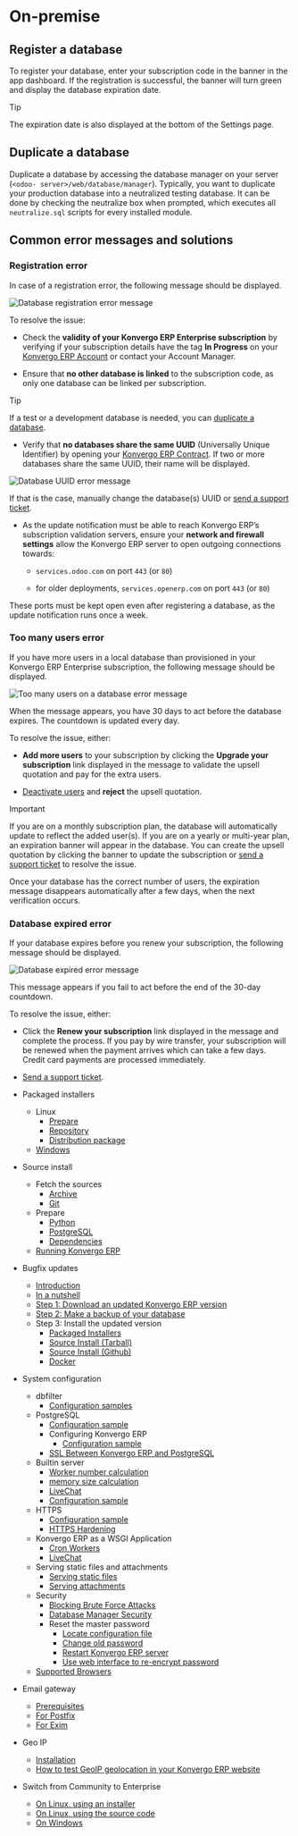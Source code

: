 # On-premise

## Register a database

To register your database, enter your subscription code in the banner in the
app dashboard. If the registration is successful, the banner will turn green
and display the database expiration date.

<div class="alert alert-info">
<p class="alert-title">
Tip</p><p>The expiration date is also displayed at the bottom of the Settings page.</p>
</div>

## Duplicate a database

Duplicate a database by accessing the database manager on your server (`<odoo-
server>/web/database/manager`). Typically, you want to duplicate your
production database into a neutralized testing database. It can be done by
checking the neutralize box when prompted, which executes all `neutralize.sql`
scripts for every installed module.

## Common error messages and solutions

### Registration error

In case of a registration error, the following message should be displayed.

![Database registration error message](../_images/error-message-sub-code.png)

To resolve the issue:

  * Check the **validity of your Konvergo ERP Enterprise subscription** by verifying if your subscription details have the tag **In Progress** on your [Konvergo ERP Account](https://accounts.odoo.com/my/subscription) or contact your Account Manager.

  * Ensure that **no other database is linked** to the subscription code, as only one database can be linked per subscription.

<div class="alert alert-info">
<p class="alert-title">
Tip</p><p>If a test or a development database is needed, you can <a href="#on-premise-duplicate"><span class="std std-ref">duplicate a database</span></a>.</p>
</div>

  * Verify that **no databases share the same UUID** (Universally Unique Identifier) by opening your [Konvergo ERP Contract](https://accounts.odoo.com/my/subscription). If two or more databases share the same UUID, their name will be displayed.

![Database UUID error message](../_images/unlink-db-name-collision.png)

If that is the case, manually change the database(s) UUID or [send a support
ticket](https://www.odoo.com/help).

  * As the update notification must be able to reach Konvergo ERP’s subscription validation servers, ensure your **network and firewall settings** allow the Konvergo ERP server to open outgoing connections towards:

    * `services.odoo.com` on port `443` (or `80`)

    * for older deployments, `services.openerp.com` on port `443` (or `80`)

These ports must be kept open even after registering a database, as the update
notification runs once a week.

### Too many users error

If you have more users in a local database than provisioned in your Konvergo ERP
Enterprise subscription, the following message should be displayed.

![Too many users on a database error message](../_images/add-more-users.png)

When the message appears, you have 30 days to act before the database expires.
The countdown is updated every day.

To resolve the issue, either:

  * **Add more users** to your subscription by clicking the **Upgrade your subscription** link displayed in the message to validate the upsell quotation and pay for the extra users.

  * [Deactivate users](../applications/general/users#users-deactivate) and **reject** the upsell quotation.

<div class="alert alert-warning">
<p class="alert-title">
Important</p><p>If you are on a monthly subscription plan, the database will automatically update to reflect the
added user(s). If you are on a yearly or multi-year plan, an expiration banner will appear in the
database. You can create the upsell quotation by clicking the banner to update the subscription
or <a href="https://www.odoo.com/help">send a support ticket</a> to resolve the issue.</p>
</div>

Once your database has the correct number of users, the expiration message
disappears automatically after a few days, when the next verification occurs.

### Database expired error

If your database expires before you renew your subscription, the following
message should be displayed.

![Database expired error message](../_images/database-expired.png)

This message appears if you fail to act before the end of the 30-day
countdown.

To resolve the issue, either:

  * Click the **Renew your subscription** link displayed in the message and complete the process. If you pay by wire transfer, your subscription will be renewed when the payment arrives which can take a few days. Credit card payments are processed immediately.

  * [Send a support ticket](https://www.odoo.com/help).

  * Packaged installers
    * Linux
      * [Prepare](on_premise/packages#prepare)
      * [Repository](on_premise/packages#repository)
      * [Distribution package](on_premise/packages#distribution-package)
    * [Windows](on_premise/packages#windows)
  * Source install
    * Fetch the sources
      * [Archive](on_premise/source#archive)
      * [Git](on_premise/source#git)
    * Prepare
      * [Python](on_premise/source#python)
      * [PostgreSQL](on_premise/source#postgresql)
      * [Dependencies](on_premise/source#dependencies)
    * [Running Konvergo ERP](on_premise/source#running-odoo)
  * Bugfix updates
    * [Introduction](on_premise/update#introduction)
    * [In a nutshell](on_premise/update#in-a-nutshell)
    * [Step 1: Download an updated Konvergo ERP version](on_premise/update#step-1-download-an-updated-odoo-version)
    * [Step 2: Make a backup of your database](on_premise/update#step-2-make-a-backup-of-your-database)
    * Step 3: Install the updated version
      * [Packaged Installers](on_premise/update#packaged-installers)
      * [Source Install (Tarball)](on_premise/update#source-install-tarball)
      * [Source Install (Github)](on_premise/update#source-install-github)
      * [Docker](on_premise/update#docker)
  * System configuration
    * dbfilter
      * [Configuration samples](on_premise/deploy#configuration-samples)
    * PostgreSQL
      * [Configuration sample](on_premise/deploy#configuration-sample)
      * Configuring Konvergo ERP
        * [Configuration sample](on_premise/deploy#id3)
      * [SSL Between Konvergo ERP and PostgreSQL](on_premise/deploy#ssl-between-odoo-and-postgresql)
    * Builtin server
      * [Worker number calculation](on_premise/deploy#worker-number-calculation)
      * [memory size calculation](on_premise/deploy#memory-size-calculation)
      * [LiveChat](on_premise/deploy#livechat)
      * [Configuration sample](on_premise/deploy#id5)
    * HTTPS
      * [Configuration sample](on_premise/deploy#id7)
      * [HTTPS Hardening](on_premise/deploy#https-hardening)
    * Konvergo ERP as a WSGI Application
      * [Cron Workers](on_premise/deploy#cron-workers)
      * [LiveChat](on_premise/deploy#id8)
    * Serving static files and attachments
      * [Serving static files](on_premise/deploy#serving-static-files)
      * [Serving attachments](on_premise/deploy#serving-attachments)
    * Security
      * [Blocking Brute Force Attacks](on_premise/deploy#blocking-brute-force-attacks)
      * [Database Manager Security](on_premise/deploy#database-manager-security)
      * Reset the master password
        * [Locate configuration file](on_premise/deploy#locate-configuration-file)
        * [Change old password](on_premise/deploy#change-old-password)
        * [Restart Konvergo ERP server](on_premise/deploy#restart-odoo-server)
        * [Use web interface to re-encrypt password](on_premise/deploy#use-web-interface-to-re-encrypt-password)
    * [Supported Browsers](on_premise/deploy#supported-browsers)
  * Email gateway
    * [Prerequisites](on_premise/email_gateway#prerequisites)
    * [For Postfix](on_premise/email_gateway#for-postfix)
    * [For Exim](on_premise/email_gateway#for-exim)
  * Geo IP
    * [Installation](on_premise/geo_ip#installation)
    * [How to test GeoIP geolocation in your Konvergo ERP website](on_premise/geo_ip#how-to-test-geoip-geolocation-in-your-odoo-website)
  * Switch from Community to Enterprise
    * [On Linux, using an installer](on_premise/community_to_enterprise#on-linux-using-an-installer)
    * [On Linux, using the source code](on_premise/community_to_enterprise#on-linux-using-the-source-code)
    * [On Windows](on_premise/community_to_enterprise#on-windows)

